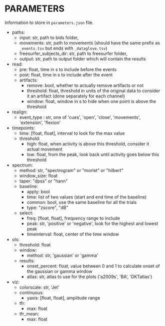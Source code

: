 # PARAMETERS
Information to store in `parameters.json` file.


  - paths:
    - input: str, path to bids folder,
    - movements: str, path to movements (should have the same prefix as `_events.tsv` but ends with `_dataglove.tsv`)
    - freesurfer_subjects_dir: str, path to freesurfer folder,
    - output: str, path to output folder which will contain the results
  - read:
    - pre: float, time in s to include before the events
    - post: float, time in s to include after the event
    - artifacts:
        - remove: bool, whether to actually remove artifacts or not
        - threshold: float, threshold in units of the original data to consider it an artifact (done separately for each channel)
        - window: float, window in s to hide when one point is above the threshold
  - realign:
    - event_type : str, one of 'cues', 'open', 'close', 'movements', 'extension', 'flexion'
  - timepoints:
    - time: [float, float], interval to look for the max value
    - threshold:
      - high: float, when activity is above this threshold, consider it actual movement
      - low: float, from the peak, look back until activity goes below this threshold
  - spectrum:
    - method: str, "spectrogram" or "morlet" or "hilbert"
    - window_size: float
    - taper: "dpss" or "hann"
    - baseline:
      - apply: bool
      - time: list of two values (start and end time of the baseline)
      - common: bool, use the same baseline for all the trials
      - type: "zscore", "dB"
    - select:
      - freq: [float, float], frequency range to include
      - peak: str, 'positive' or 'negative', look for the highest and lowest peak
      - timeinterval: float, center of the time window
  - ols:
    - threshold: float
    - window:
      - method: str, 'gaussian' or 'gamma'
    - results:
      - onset_percent: float, value between 0 and 1 to calculate onset of the gaussian or gamma window
      - atlas: str, atlas to use for the plots ('a2009s', 'BA', 'DKTatlas')
  - viz:
    - colorscale: str, 'Jet'
    - continuous:
      - yaxis: [float, float], amplitude range
    - tfr:
      - max: float
    - tfr_mean:
      - max: float
